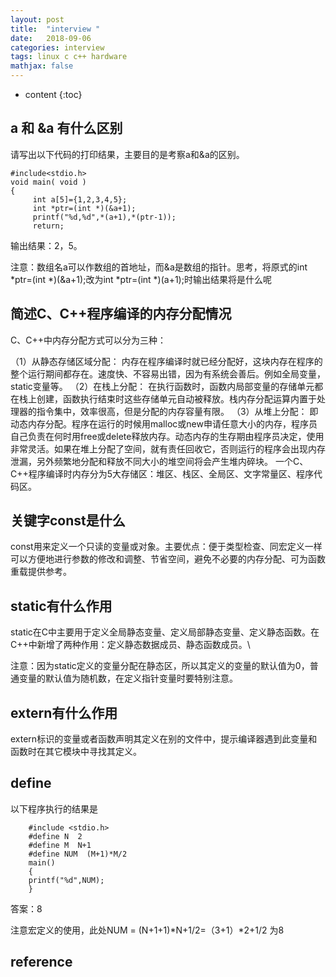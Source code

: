 ```yaml
---
layout: post
title:  "interview "
date:   2018-09-06
categories: interview
tags: linux c c++ hardware
mathjax: false
---
```

* content
{:toc}

## a 和 &a 有什么区别

请写出以下代码的打印结果，主要目的是考察a和&a的区别。

~~~
#include<stdio.h> 
void main( void ) 
{ 
     int a[5]={1,2,3,4,5};
     int *ptr=(int *)(&a+1);
     printf("%d,%d",*(a+1),*(ptr-1)); 
     return;

~~~

输出结果：2，5。

注意：数组名a可以作数组的首地址，而&a是数组的指针。思考，将原式的int *ptr=(int *)(&a+1);改为int *ptr=(int *)(a+1);时输出结果将是什么呢


## 简述C、C++程序编译的内存分配情况

C、C++中内存分配方式可以分为三种：

（1）从静态存储区域分配：
内存在程序编译时就已经分配好，这块内存在程序的整个运行期间都存在。速度快、不容易出错，因为有系统会善后。例如全局变量，static变量等。
（2）在栈上分配：
在执行函数时，函数内局部变量的存储单元都在栈上创建，函数执行结束时这些存储单元自动被释放。栈内存分配运算内置于处理器的指令集中，效率很高，但是分配的内存容量有限。
（3）从堆上分配：
即动态内存分配。程序在运行的时候用malloc或new申请任意大小的内存，程序员自己负责在何时用free或delete释放内存。动态内存的生存期由程序员决定，使用非常灵活。如果在堆上分配了空间，就有责任回收它，否则运行的程序会出现内存泄漏，另外频繁地分配和释放不同大小的堆空间将会产生堆内碎块。
一个C、C++程序编译时内存分为5大存储区：堆区、栈区、全局区、文字常量区、程序代码区。


## 关键字const是什么

const用来定义一个只读的变量或对象。主要优点：便于类型检查、同宏定义一样可以方便地进行参数的修改和调整、节省空间，避免不必要的内存分配、可为函数重载提供参考。

## static有什么作用
static在C中主要用于定义全局静态变量、定义局部静态变量、定义静态函数。在C++中新增了两种作用：定义静态数据成员、静态函数成员。\

注意：因为static定义的变量分配在静态区，所以其定义的变量的默认值为0，普通变量的默认值为随机数，在定义指针变量时要特别注意。

## extern有什么作用

extern标识的变量或者函数声明其定义在别的文件中，提示编译器遇到此变量和函数时在其它模块中寻找其定义。

## define

以下程序执行的结果是
~~~
    #include <stdio.h>
    #define N  2
    #define M  N+1
    #define NUM  (M+1)*M/2
    main()
    {
    printf("%d",NUM);
    }
~~~

答案：8

注意宏定义的使用，此处NUM = (N+1+1)*N+1/2=（3+1）*2+1/2 为8








## reference




